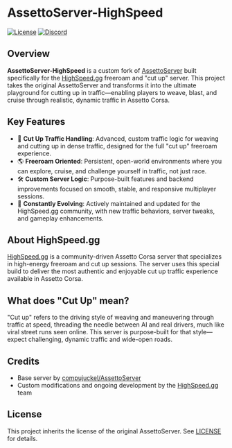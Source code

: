 # AssettoServer-HighSpeed

[![License](https://img.shields.io/github/license/DevGamer9991/AssettoServer-HighSpeed)](LICENSE)
[![Discord](https://img.shields.io/discord/960380637628498002?label=HighSpeed%20Discord)](https://highspeed.gg/discord)

## Overview

**AssettoServer-HighSpeed** is a custom fork of [AssettoServer](https://github.com/compujuckel/AssettoServer) built specifically for the [HighSpeed.gg](https://highspeed.gg) freeroam and "cut up" server. This project takes the original AssettoServer and transforms it into the ultimate playground for cutting up in traffic—enabling players to weave, blast, and cruise through realistic, dynamic traffic in Assetto Corsa.

## Key Features

- 🚗 **Cut Up Traffic Handling**: Advanced, custom traffic logic for weaving and cutting up in dense traffic, designed for the full "cut up" freeroam experience.
- 🌎 **Freeroam Oriented**: Persistent, open-world environments where you can explore, cruise, and challenge yourself in traffic, not just race.
- 🛠️ **Custom Server Logic**: Purpose-built features and backend improvements focused on smooth, stable, and responsive multiplayer sessions.
- 🔧 **Constantly Evolving**: Actively maintained and updated for the HighSpeed.gg community, with new traffic behaviors, server tweaks, and gameplay enhancements.

## About HighSpeed.gg

[HighSpeed.gg](https://highspeed.gg) is a community-driven Assetto Corsa server that specializes in high-energy freeroam and cut up sessions. The server uses this special build to deliver the most authentic and enjoyable cut up traffic experience available in Assetto Corsa.

## What does "Cut Up" mean?

"Cut up" refers to the driving style of weaving and maneuvering through traffic at speed, threading the needle between AI and real drivers, much like viral street runs seen online. This server is purpose-built for that style—expect challenging, dynamic traffic and wide-open roads.

## Credits

- Base server by [compujuckel/AssettoServer](https://github.com/compujuckel/AssettoServer)
- Custom modifications and ongoing development by the [HighSpeed.gg](https://highspeed.gg) team

## License

This project inherits the license of the original AssettoServer. See [LICENSE](LICENSE) for details.
